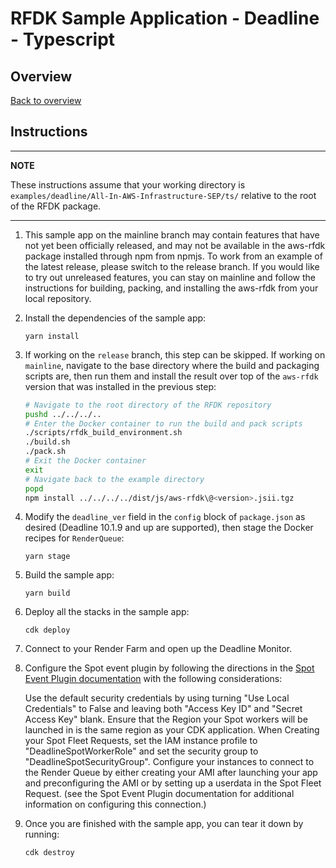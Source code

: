 # RFDK Sample Application - Deadline - Typescript

## Overview
[Back to overview](../README.md)

## Instructions

---
**NOTE**

These instructions assume that your working directory is `examples/deadline/All-In-AWS-Infrastructure-SEP/ts/` relative to the root of the RFDK package.

---
1. This sample app on the mainline branch may contain features that have not yet been officially released, and may not be available in the aws-rfdk package installed through npm from npmjs. To work from an example of the latest release, please switch to the release branch. If you would like to try out unreleased features, you can stay on mainline and follow the instructions for building, packing, and installing the aws-rfdk from your local repository.
2. Install the dependencies of the sample app:

    ```
    yarn install
    ```
3.  If working on the `release` branch, this step can be skipped. If working on `mainline`, navigate to the base directory where the build and packaging scripts are, then run them and install the result over top of the `aws-rfdk` version that was installed in the previous step:
    ```bash
    # Navigate to the root directory of the RFDK repository
    pushd ../../../..
    # Enter the Docker container to run the build and pack scripts
    ./scripts/rfdk_build_environment.sh
    ./build.sh
    ./pack.sh
    # Exit the Docker container
    exit
    # Navigate back to the example directory
    popd
    npm install ../../../../dist/js/aws-rfdk\@<version>.jsii.tgz
4. Modify the `deadline_ver` field in the `config` block of `package.json` as desired (Deadline 10.1.9 and up are supported), then stage the Docker recipes for `RenderQueue`:

    ```
    yarn stage
    ```
5. Build the sample app:

    ```
    yarn build
    ```
6. Deploy all the stacks in the sample app:

    ```
    cdk deploy
    ```

7. Connect to your Render Farm and open up the Deadline Monitor.

8. Configure the Spot event plugin by following the directions in the [Spot Event Plugin documentation](https://docs.thinkboxsoftware.com/products/deadline/10.1/1_User%20Manual/manual/event-spot.html) with the following considerations:

    Use the default security credentials by using turning "Use Local Credentials" to False and leaving both "Access Key ID" and "Secret Access Key" blank.
    Ensure that the Region your Spot workers will be launched in is the same region as your CDK application.
    When Creating your Spot Fleet Requests, set the IAM instance profile to "DeadlineSpotWorkerRole" and set the security group to "DeadlineSpotSecurityGroup".
    Configure your instances to connect to the Render Queue by either creating your AMI after launching your app and preconfiguring the AMI or by setting up a userdata in the Spot Fleet Request. (see the Spot Event Plugin documentation for additional information on configuring this connection.)

9. Once you are finished with the sample app, you can tear it down by running:

    ```
    cdk destroy
    ```
